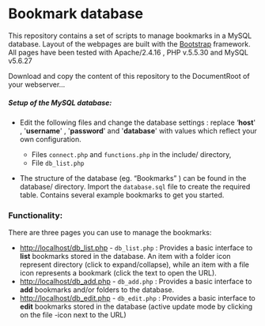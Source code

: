 # Bookmark database

This repository contains a set of scripts to manage bookmarks in a MySQL database. Layout of the webpages are built with the [Bootstrap](http://getbootstrap.com/) framework. All pages have been tested with Apache/2.4.16 , PHP v.5.5.30 and MySQL v5.6.27

Download and copy the content of this repository to the DocumentRoot of your webserver… 



##### Setup of the MySQL database:

- Edit the following files and change the database settings : replace ‘**host**' , '**username**' , '**password**' and '**database**' with values which reflect your own configuration.
  
  - Files `connect.php` and `functions.php` in the include/ directory,
  - File `db_list.php`
  
- The structure of the database (eg. “Bookmarks” ) can be found in the database/ directory. Import the `database.sql` file to create the required table. Contains several example bookmarks to get you started.
  



### Functionality:

There are three pages you can use to manage the bookmarks:

- [http://localhost/db_list.php](http://localhost/db_list.php) - `db_list.php` : Provides a basic interface to **list** bookmarks stored in the database. An item with a folder icon represent directory (click to expand/collapse), while an item with a file icon represents a bookmark (click the text to open the URL).
- [http://localhost/db_add.php](http://localhost/db_add.php) - `db_add.php` : Provides a basic interface to **add** bookmarks and/or folders to the database.
- [http://localhost/db_edit.php](http://localhost/db_edit.php) - `db_edit.php` : Provides a basic interface to **edit** bookmarks stored in the database (active update mode by clicking on the file -icon next to the URL)

